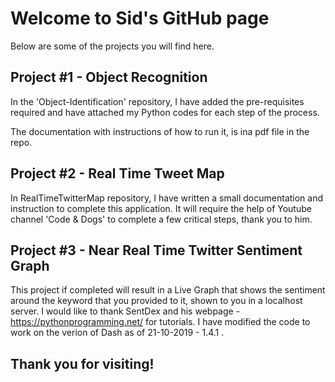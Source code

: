 # Welcome to Sid's GitHub page

Below are some of the projects you will find here.

## Project #1 - Object Recognition

In the 'Object-Identification' repository, I have added the pre-requisites required and have attached my Python codes for each step of the process.

The documentation with instructions of how to run it, is ina pdf file in the repo.

## Project #2 - Real Time Tweet Map

In 	RealTimeTwitterMap repository, I have written a small documentation and instruction to complete this application. It will require the help of Youtube channel 'Code & Dogs' to complete a few critical steps, thank you to him.

## Project #3 - Near Real Time Twitter Sentiment Graph

This project if completed will result in a Live Graph that shows the sentiment around the keyword that you provided to it, shown to you in a localhost server. I would like to thank SentDex and his webpage - https://pythonprogramming.net/ for tutorials. I have modified the code to work on the verion of Dash as of 21-10-2019 - 1.4.1 .

## Thank you for visiting!
